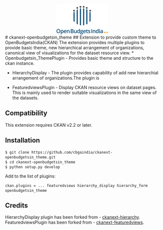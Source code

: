 <img src="ckanext/openbudgetsin_theme/public/Logo_highres_text_original-26.png" alt="OpenBugetsIndia" height=100 style="display:block;margin-left: auto; margin-right: auto;">
# ckanext-openbudgetsin_theme
## Extension to provide custom theme to OpenBudgetsIndia(CKAN)
The extension provides multiple plugins to provide basic theme, new hierarchical arrangement of organizations, canonical view of visualizations for the dataset resource view.
* Openbudgetsin_ThemePlugin - Provides basic theme and structure to the ckan instance.

* HierarchyDisplay - The  plugin provides capability of add new hierarchial arrangement of organizations.The plugin is   

* FeaturedviewsPlugin - Display CKAN resource views on dataset pages. This is mainly used to render suitable visualizations in the same view of the datasets. 

## Compatibility

This extension requires CKAN v2.2 or later. 

## Installation


    $ git clone https://github.com/cbgaindia/ckanext-openbudgetsin_theme.git
    $ cd ckanext-openbudgetsin_theme
    $ python setup.py develop
    
    
Add to the list of plugins: 

    ckan.plugins = ... featuredviews hierarchy_display hierarchy_form openbudgetsin_theme

## Credits
HierarchyDisplay plugin has been forked from - [ckanext-hierarchy](https://github.com/datagovuk/ckanext-hierarchy).<br>
FeaturedviewsPlugin has been forked from - [ckanext-featuredviews](https://github.com/datacats/ckanext-featuredviews).
